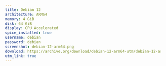 ```yaml
---
title: Debian 12
architecture: ARM64
memory: 4 GiB
disk: 64 GiB
display: GPU Accelerated
spice_installed: true
username: debian
password: debian
screenshot: debian-12-arm64.png
download: https://archive.org/download/debian-12-arm64-utm/debian-12-arm64-utm.zip
utm_link: true
---
```

